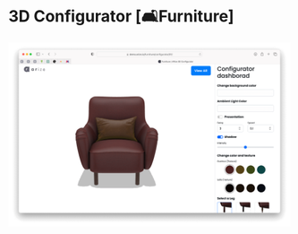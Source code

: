 # 3D Configurator [🛋Furniture]

![Screenshot of the demo](/furniture/3d-configurator-furniture.png)
